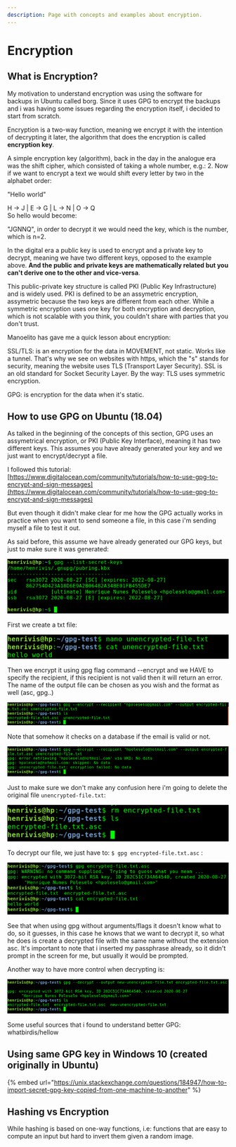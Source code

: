 ```yaml
---
description: Page with concepts and examples about encryption.
---
```


# Encryption

## What is Encryption?

My motivation to understand encryption was using the software for backups in Ubuntu called borg. Since it uses GPG to encrypt the backups and i was having some issues regarding the encryption itself, i decided to start from scratch.

Encryption is a two-way function, meaning we encrypt it with the intention of decrypting it later, the algorithm that does the encryption is called **encryption key**.

A simple encryption key \(algorithm\), back in the day in the analogue era was the shift cipher, which consisted of taking a whole number, e.g.: 2. Now if we want to encrypt a text we would shift every letter by two in the alphabet order:

"Hello world"

H -&gt; J \| E -&gt; G \| L -&gt; N \| O -&gt; Q  
So hello would become:

"JGNNQ", in order to decrypt it we would need the key, which is the number, which is n=2.

In the digital era a public key is used to encrypt and a private key to decrypt, meaning we have two different keys, opposed to the example above. **And the public and private keys are mathematically related but you can't derive one to the other and vice-versa**. 

This public-private key structure is called PKI \(Public Key Infrastructure\) and is widely used. PKI is defined to be an assymetric encryption, assymetric because the two keys are different from each other. While a symmetric encryption uses one key for both encryption and decryption, which is not scalable with you think, you couldn't share with parties that you don't trust.

Manoelito has gave me a quick lesson about encryption:

SSL/TLS: is an encryption for the data in MOVEMENT, not static. Works like a tunnel. That's why we see on websites with https, which the "s" stands for security, meaning the website uses TLS \(Transport Layer Security\). SSL is an old standard for Socket Security Layer. By the way: TLS uses symmetric encryption.

GPG: is encryption for the data when it's static.

## How to use GPG on Ubuntu \(18.04\)

As talked in the beginning of the concepts of this section, GPG uses an assymetrical encryption, or PKI \(Public Key Interface\), meaning it has two different keys. This assumes you have already generated your key and we just want to encrypt/decrypt a file.

I followed this tutorial: [https://www.digitalocean.com/community/tutorials/how-to-use-gpg-to-encrypt-and-sign-messages](https://www.digitalocean.com/community/tutorials/how-to-use-gpg-to-encrypt-and-sign-messages)

But even though it didn't make clear for me how the GPG actually works in practice when you want to send someone a file, in this case i'm sending myself a file to test it out.

As said before, this assume we have already generated our GPG keys, but just to make sure it was generated:

![](.gitbook/assets/image%20%2812%29.png)

First we create a txt file:

![](.gitbook/assets/image%20%2811%29.png)

Then we encrypt it using gpg flag command --encrypt and we HAVE to specify the recipient, if this recipient is not valid then it will return an error. The name of the output file can be chosen as you wish and the format as well \(asc, gpg..\)

![When the email address is correct the encrypted file is generated](.gitbook/assets/image%20%283%29.png)

Note that somehow it checks on a database if the email is valid or not.

![](.gitbook/assets/image%20%286%29.png)

Just to make sure we don't make any confusion here i'm going to delete the original file `unencrypted-file.txt`:

![See that the only thing left is the encrypted file](.gitbook/assets/image%20%2810%29.png)

To decrypt our file, we just have to: `$ gpg encrypted-file.txt.asc` :

![](.gitbook/assets/image%20%284%29.png)

See that when using gpg without arguments/flags it doesn't know what to do, so it guesses, in this case he knows that we want to decrypt it, so what he does is create a decrypted file with the same name without the extension asc. It's important to note that i inserted my passphrase already, so it didn't prompt in the screen for me, but usually it would be prompted.

Another way to have more control when decrypting is:

![](.gitbook/assets/image%20%2813%29.png)

Some useful sources that i found to understand better GPG: whatbirdis/hellow

## Using same GPG key in Windows 10 \(created originally in Ubuntu\)

{% embed url="https://unix.stackexchange.com/questions/184947/how-to-import-secret-gpg-key-copied-from-one-machine-to-another" %}



## Hashing vs Encryption

While hashing is based on one-way functions, i.e: functions that are easy to compute an input but hard to invert them given a random image.

